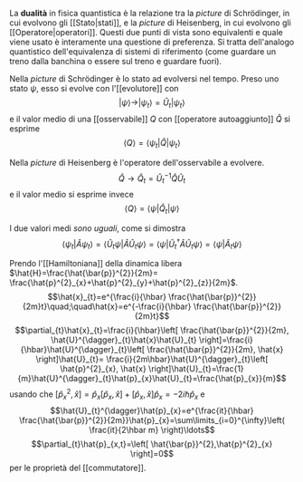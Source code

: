 La **dualità** in fisica quantistica è la relazione tra la *picture* di Schrödinger, in cui evolvono gli [[Stato|stati]], e la *picture* di Heisenberg, in cui evolvono gli [[Operatore|operatori]]. Questi due punti di vista sono equivalenti e quale viene usato è interamente una questione di preferenza. Si tratta dell'analogo quantistico dell'equivalenza di sistemi di riferimento (come guardare un treno dalla banchina o essere sul treno e guardare fuori).

Nella *picture* di Schrödinger è lo stato ad evolversi nel tempo. Preso uno stato $\psi$, esso si evolve con l'[[evolutore]] con
$$|\psi\rangle \rightarrow |\psi_{t}\rangle=\hat{U}_{t}|\psi_{t}\rangle$$
e il valor medio di una [[osservabile]] $Q$ con [[operatore autoaggiunto]] $\hat{Q}$ si esprime
$$\left\langle Q \right\rangle = \langle \psi_{t}|\hat{Q}|\psi_{t}\rangle$$

Nella *picture* di Heisenberg è l'operatore dell'osservabile a evolvere.
$$\hat{Q}\rightarrow\hat{Q}_{t}=\hat{U}_{t}^{-1} \hat{Q}\hat{U}_{t}$$
e il valor medio si esprime invece
$$\left\langle Q \right\rangle=\langle \psi|\hat{Q}_{t}|\psi\rangle$$

I due valori medi *sono uguali*, come si dimostra
$$\langle \psi_{t}|\hat{A}\psi_{t}\rangle=\langle \hat{U}_{t}\psi|\hat{A}\hat{U}_{t}\psi\rangle=\langle \psi|\hat{U}_{t}^{\dagger}\hat{A}\hat{U}_{t}\psi\rangle=\langle \psi|\hat{A}_{t}\psi\rangle$$

Prendo l'[[Hamiltoniana]] della dinamica libera $\hat{H}=\frac{\hat{\bar{p}}^{2}}{2m}= \frac{\hat{p}^{2}_{x}+\hat{p}^{2}_{y}+\hat{p}^{2}_{z}}{2m}$.
$$\hat{x}_{t}=e^{\frac{i}{\hbar} \frac{\hat{\bar{p}}^{2}}{2m}t}\quad;\quad\hat{x}=e^{-\frac{i}{\hbar} \frac{\hat{\bar{p}}^{2}}{2m}t}$$
$$\partial_{t}\hat{x}_{t}=\frac{i}{\hbar}\left[ \frac{\hat{\bar{p}}^{2}}{2m}, \hat{U}^{\dagger}_{t}\hat{x}\hat{U}_{t} \right]=\frac{i}{\hbar}\hat{U}^{\dagger}_{t}\left[ \frac{\hat{\bar{p}}^{2}}{2m}, \hat{x} \right]\hat{U}_{t}= \frac{i}{2m\hbar}\hat{U}^{\dagger}_{t}\left[ \hat{p}^{2}_{x}, \hat{x} \right]\hat{U}_{t}=\frac{1}{m}\hat{U}^{\dagger}_{t}\hat{p}_{x}\hat{U}_{t}=\frac{\hat{p}_{x}}{m}$$
usando che $[\hat{p}^{2}_{x}, \hat{x}]=\hat{p}_{x}[\hat{p}_{x},\hat{x}]+[\hat{p}_{x},\hat{x}]\hat{p}_{x}=-2i\hbar \hat{p}_{x}$ e
$$\hat{U}_{t}^{\dagger}\hat{p}_{x}=e^{\frac{it}{\hbar} \frac{\hat{\bar{p}}^{2}}{2m}}\hat{p}_{x}=\sum\limits_{i=0}^{\infty}\left( \frac{it}{2\hbar m} \right)\ldots$$
$$\partial_{t}\hat{p}_{x,t}=\left[ \hat{\bar{p}}^{2},\hat{p}^{2}_{x} \right]=0$$
per le proprietà del [[commutatore]].